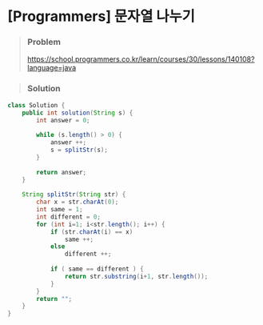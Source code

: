 # [Programmers] 문자열 나누기 



> ### Problem
>
> https://school.programmers.co.kr/learn/courses/30/lessons/140108?language=java

> ### Solution

```java
class Solution {
    public int solution(String s) {
        int answer = 0;
        
        while (s.length() > 0) {
            answer ++;
            s = splitStr(s);        
        }
        
        return answer;
    }
    
    String splitStr(String str) {
        char x = str.charAt(0);
        int same = 1;
        int different = 0; 
        for (int i=1; i<str.length(); i++) {
            if (str.charAt(i) == x)
                same ++;
            else 
                different ++;
            
            if ( same == different ) {
                return str.substring(i+1, str.length());
            }
        }
        return "";
    }
}
```


